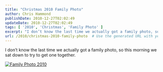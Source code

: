 ```yaml
---
title: "Christmas 2010 Family Photo"
author: Chris Hammond
publishDate: 2010-12-27T02:02:49
updateDate: 2010-12-27T02:02:49
tags: [ '2010', 'Christmas', 'Family Photo' ]
excerpt: "I don’t know the last time we actually got a family photo, so this morning we sat down to try to get one together.  "
url: /2010/christmas-2010-family-photo  # Use the generated URL with year
---
```

<p>I don’t know the last time we actually got a family photo, so this morning we sat down to try to get one together.</p>  <p><a title="Family Photo 2010" href="https://www.flickr.com/photos/17726343@N00/5296047724/"><img border="0" alt="Family Photo 2010" src="https://static.flickr.com/5088/5296047724_21c08c629a.jpg" /></a></p>
